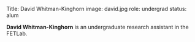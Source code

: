 Title: David Whitman-Kinghorn
image: david.jpg
role: undergrad
status: alum

**David Whitman-Kinghorn** is an undergraduate research assistant in
the FETLab.

